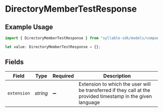 # DirectoryMemberTestResponse

## Example Usage

```typescript
import { DirectoryMemberTestResponse } from "syllable-sdk/models/components";

let value: DirectoryMemberTestResponse = {};
```

## Fields

| Field                                                                                                        | Type                                                                                                         | Required                                                                                                     | Description                                                                                                  |
| ------------------------------------------------------------------------------------------------------------ | ------------------------------------------------------------------------------------------------------------ | ------------------------------------------------------------------------------------------------------------ | ------------------------------------------------------------------------------------------------------------ |
| `extension`                                                                                                  | *string*                                                                                                     | :heavy_minus_sign:                                                                                           | Extension to which the user will be transferred if they call at the provided timestamp in the given language |